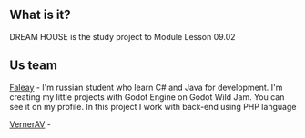 ## What is it?

DREAM HOUSE is the study project to Module Lesson 09.02

## Us team

[Faleay](https://github.com/Faleay) - I'm russian student who learn C# and Java for development. I'm creating my little projects with Godot Engine on Godot Wild Jam. You can see it on my profile. 
In this project I work with back-end using PHP language

[VernerAV](https://github.com/VernerAV) -